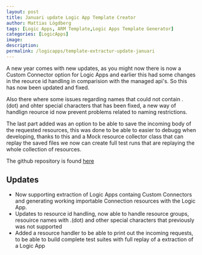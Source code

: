 ```yaml
---
layout: post
title: Januari update Logic App Template Creator
author: Mattias Lögdberg
tags: [Logic Apps, ARM Template,Logic Apps Template Generator]
categories: [LogicApps]
image: 
description: 
permalink: /logicapps/template-extractur-update-januari
---
```


A new year comes with new updates, as you might now there is now a Custom Connector option for Logic  Apps and earlier this had some changes in the reource id handling in comparision with the managed api's. So this has now been updated and fixed.

Also there where some issues regarding names that could not contain . (dot) and ohter special characters that has been fixed, a new way of handlign reource id now prevent problems related to naming restrictions.

The last part added was an option to be able to save the incoming body of the requested resources, this was done to be able to easier to debugg when developing, thanks to this and a Mock resource collector class  that can replay the saved files we  now can create full test runs that are replaying the whole collection of resources.

The github repository is found [here](https://github.com/jeffhollan/LogicAppTemplateCreator)

## Updates
* Now supporting extraction of Logic Apps containg Custom Connectors and generating working importable Connection resources with the Logic App.
* Updates to resource id handling, now able to handle resource groups, resouirce names with .(dot) and other special characters that previously was not supported
* Added a resource handler to be able to print out the incoming requests, to be able to build complete test suites with full replay of a extraction of a Logic App